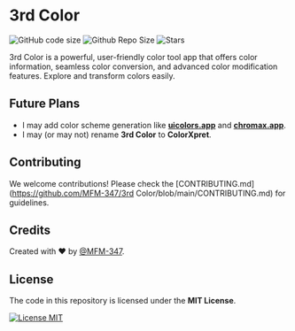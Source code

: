 # 3rd Color

![GitHub code size](https://img.shields.io/github/languages/code-size/MFM-347/3rd-Color?style=for-the-badge&color=505B92) 
![Github Repo Size](https://img.shields.io/github/repo-size/MFM-347/3rd-Color?style=for-the-badge&color=505B92) 
![Stars](https://img.shields.io/github/stars/MFM-347/3rd-COlor?color=blue&style=for-the-badge)

3rd Color is a powerful, user-friendly color tool app that offers color information, seamless color conversion, and advanced color modification features. Explore and transform colors easily.

## Future Plans

- I may add color scheme generation like **[uicolors.app](https://uicolors.app/)** and **[chromax.app](https://www.chromax.app/)**.
- I may (or may not) rename **3rd Color** to **ColorXpret**.

## Contributing

We welcome contributions! Please check the [CONTRIBUTING.md](https://github.com/MFM-347/3rd Color/blob/main/CONTRIBUTING.md) for guidelines.

## Credits

Created with ❤️ by [@MFM-347](https://github.com/mfm-347).

## License

The code in this repository is licensed under the **MIT License**.

[![License MIT](https://img.shields.io/badge/License-MIT-green.svg)](./LICENSE)
